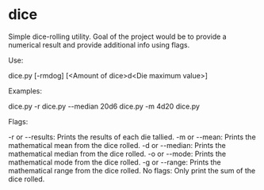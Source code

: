 # dice
Simple dice-rolling utility. Goal of the project would be to provide a numerical result and provide additional info using flags.

Use:

dice.py [-rmdog] [\<Amount of dice\>d\<Die maximum value\>]

Examples:

dice.py -r
dice.py --median 20d6
dice.py -m 4d20
dice.py

Flags:

-r or --results: Prints the results of each die tallied.
-m or --mean: Prints the mathematical mean from the dice rolled.
-d or --median: Prints the mathematical median from the dice rolled.
-o or --mode: Prints the mathematical mode from the dice rolled.
-g or --range: Prints the mathematical range from the dice rolled.
No flags: Only print the sum of the dice rolled.
